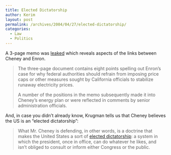 ```yaml
---
title: Elected Dictatorship
author: Kerim
layout: post
permalink: /archives/2004/04/27/elected-dictatorship/
categories:
  - Law
  - Politics
---
```

A 3-page memo was <a href="http://www.commondreams.org/headlines02/0131-02.htm" onclick="_gaq.push(['_trackEvent', 'outbound-article', 'http://www.commondreams.org/headlines02/0131-02.htm', 'leaked']);" >leaked</a> which reveals aspects of the links between Cheney and Enron.

> The three-page document contains eight points spelling out Enron&#8217;s case for why federal authorities should refrain from imposing price caps or other measures sought by California officials to stabilize runaway electricity prices.
> 
> A number of the positions in the memo subsequently made it into Cheney&#8217;s energy plan or were reflected in comments by senior administration officials.

And, in case you didn&#8217;t already know, Krugman tells us that Cheney believes the US is an &#8220;elected dictatorship&#8221;:

> What Mr. Cheney is defending, in other words, is a doctrine that makes the United States a sort of <a href="http://www.nytimes.com/2004/04/27/opinion/27KRUG.html?ex=1398398400&#38;en=04e06d03f510d951&#38;ei=5007&#38;partner=USERLAND" onclick="_gaq.push(['_trackEvent', 'outbound-article', 'http://www.nytimes.com/2004/04/27/opinion/27KRUG.html?ex=1398398400&en=04e06d03f510d951&ei=5007&partner=USERLAND', 'elected dictatorship']);" >elected dictatorship</a>: a system in which the president, once in office, can do whatever he likes, and isn&#8217;t obliged to consult or inform either Congress or the public.

